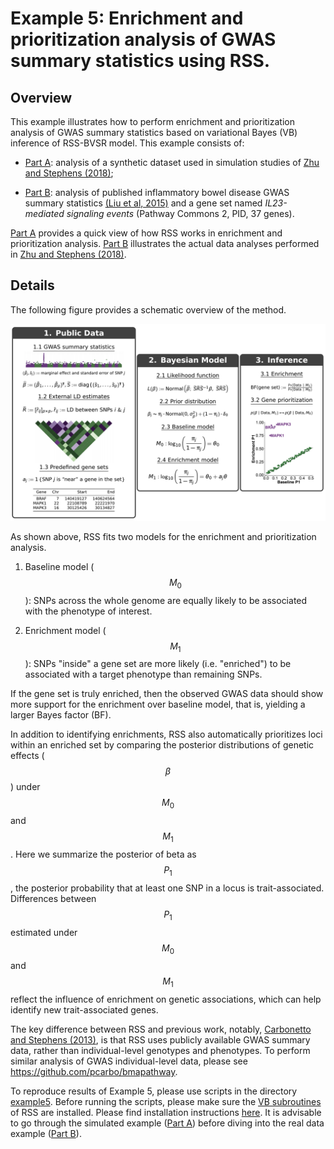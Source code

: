 [Zhu and Stephens (2018)]: https://www.nature.com/articles/s41467-018-06805-x
[(Liu et al, 2015)]: https://www.ncbi.nlm.nih.gov/pubmed/26192919
[Carbonetto and Stephens (2013)]: https://doi.org/10.1371/journal.pgen.1003770
[example5]: https://github.com/stephenslab/rss/tree/master/examples/example5

# Example 5: Enrichment and prioritization analysis of GWAS summary statistics using RSS.

## Overview

This example illustrates how to perform enrichment and prioritization analysis of
GWAS summary statistics based on variational Bayes (VB) inference of RSS-BVSR model.
This example consists of:

- [Part A](Example-5A): analysis of a synthetic dataset used
in simulation studies of [Zhu and Stephens (2018)][];

- [Part B](Example-5B): analysis of published inflammatory bowel disease
GWAS summary statistics [(Liu et al, 2015)][]
and a gene set named *IL23-mediated signaling events*
(Pathway Commons 2, PID, 37 genes).

[Part A](Example-5A) provides a quick view of how RSS works in enrichment and prioritization analysis.
[Part B](Example-5B) illustrates the actual data analyses performed in [Zhu and Stephens (2018)][].

## Details

The following figure provides a schematic overview of the method.

<center>
<img src="images/rss_gsea.png" width="750" />
</center>

As shown above, RSS fits two models for the enrichment and prioritization analysis.

1. Baseline model ($$M_0$$): SNPs across the whole genome are equally
likely to be associated with the phenotype of interest. 

2. Enrichment model ($$M_1$$): SNPs "inside" a gene set are more likely
(i.e. "enriched") to be associated with a target phenotype than remaining SNPs.

If the gene set is truly enriched, then the observed GWAS data
should show more support for the enrichment over baseline model,
that is, yielding a larger Bayes factor (BF).

In addition to identifying enrichments, RSS also automatically prioritizes
loci within an enriched set by comparing the posterior distributions of
genetic effects ($$\beta$$) under $$M_0$$ and $$M_1$$.
Here we summarize the posterior of beta as $$P_1$$,
the posterior probability that at least one SNP in a locus is trait-associated.
Differences between $$P_1$$ estimated under $$M_0$$ and $$M_1$$ reflect
the influence of enrichment on genetic associations,
which can help identify new trait-associated genes. 

The key difference between RSS and previous work,
notably, [Carbonetto and Stephens (2013)][], is that
RSS uses publicly available GWAS summary data,
rather than individual-level genotypes and phenotypes.
To perform similar analysis of GWAS individual-level data,
please see <https://github.com/pcarbo/bmapathway>.

To reproduce results of Example 5,
please use scripts in the directory [example5][].
Before running the scripts, please make sure the
[VB subroutines](https://github.com/stephenslab/rss/tree/master/src_vb)
of RSS are installed. Please find installation instructions [here](RSS-via-VB).
It is advisable to go through the simulated example ([Part A](Example-5A))
before diving into the real data example ([Part B](Example-5B)).
